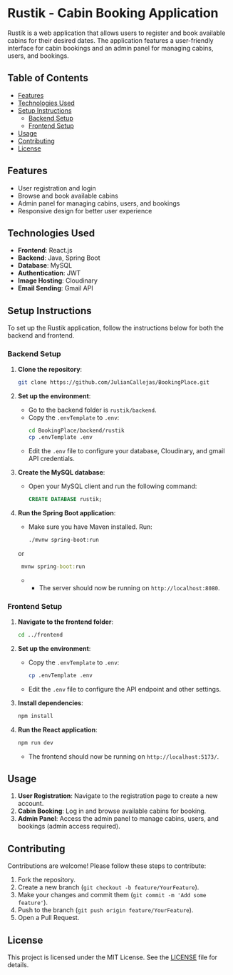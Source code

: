 # Rustik - Cabin Booking Application

Rustik is a web application that allows users to register and book available cabins for their desired dates. The application features a user-friendly interface for cabin bookings and an admin panel for managing cabins, users, and bookings.

## Table of Contents

- [Features](#features)
- [Technologies Used](#technologies-used)
- [Setup Instructions](#setup-instructions)
  - [Backend Setup](#backend-setup)
  - [Frontend Setup](#frontend-setup)
- [Usage](#usage)
- [Contributing](#contributing)
- [License](#license)

## Features

- User registration and login
- Browse and book available cabins
- Admin panel for managing cabins, users, and bookings
- Responsive design for better user experience

## Technologies Used

- **Frontend**: React.js
- **Backend**: Java, Spring Boot
- **Database**: MySQL
- **Authentication**: JWT
- **Image Hosting**: Cloudinary
- **Email Sending**: Gmail API

## Setup Instructions

To set up the Rustik application, follow the instructions below for both the backend and frontend.

### Backend Setup

1. **Clone the repository**:
   ```bash
   git clone https://github.com/JulianCallejas/BookingPlace.git
   ```

2. **Set up the environment**:
   - Go to the backend folder is `rustik/backend`.
   - Copy the `.envTemplate` to `.env`:
     ```bash
     cd BookingPlace/backend/rustik     
     cp .envTemplate .env
     ```
   - Edit the `.env` file to configure your database, Cloudinary, and gmail API credentials.

3. **Create the MySQL database**:
   - Open your MySQL client and run the following command:
     ```sql
     CREATE DATABASE rustik;
     ```

4. **Run the Spring Boot application**:
   - Make sure you have Maven installed. Run:
     ```bash
     ./mvnw spring-boot:run
     ```
   or

    ```cmd
     mvnw spring-boot:run
     ```
   - - The server should now be running on `http://localhost:8080`.

### Frontend Setup

1. **Navigate to the frontend folder**:
   ```bash
   cd ../frontend
   ```

2. **Set up the environment**:
   - Copy the `.envTemplate` to `.env`:
     ```bash
     cp .envTemplate .env
     ```
   - Edit the `.env` file to configure the API endpoint and other settings.

3. **Install dependencies**:
   ```bash
   npm install
   ```

4. **Run the React application**:
   ```bash
   npm run dev
   ```
   - The frontend should now be running on `http://localhost:5173/`.

## Usage

1. **User Registration**: Navigate to the registration page to create a new account.
2. **Cabin Booking**: Log in and browse available cabins for booking.
3. **Admin Panel**: Access the admin panel to manage cabins, users, and bookings (admin access required).

## Contributing

Contributions are welcome! Please follow these steps to contribute:

1. Fork the repository.
2. Create a new branch (`git checkout -b feature/YourFeature`).
3. Make your changes and commit them (`git commit -m 'Add some feature'`).
4. Push to the branch (`git push origin feature/YourFeature`).
5. Open a Pull Request.

## License

This project is licensed under the MIT License. See the [LICENSE](LICENSE) file for details.
